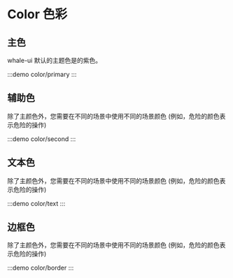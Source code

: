 # Color 色彩

## 主色
whale-ui 默认的主题色是的紫色。

:::demo
color/primary
:::


## 辅助色
除了主颜色外，您需要在不同的场景中使用不同的场景颜色 (例如，危险的颜色表示危险的操作)

:::demo
color/second
:::





## 文本色
除了主颜色外，您需要在不同的场景中使用不同的场景颜色 (例如，危险的颜色表示危险的操作)

:::demo
color/text
:::


## 边框色
除了主颜色外，您需要在不同的场景中使用不同的场景颜色 (例如，危险的颜色表示危险的操作)

:::demo
color/border
:::